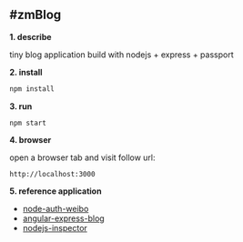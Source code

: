#zmBlog
-------------------

**1. describe**

tiny blog application build with nodejs + express + passport

**2. install**

```javascript
npm install
```

**3. run**

```language
npm start
```

**4. browser**

open a browser tab and visit follow url:
```language
http://localhost:3000
```

**5. reference application**

- [node-auth-weibo](https://github.com/fraserxu/node-auth-weibo.git)
- [angular-express-blog](https://github.com/btford/angular-express-blog.git)
- [nodejs-inspector](https://github.com/node-inspector/node-inspector)
